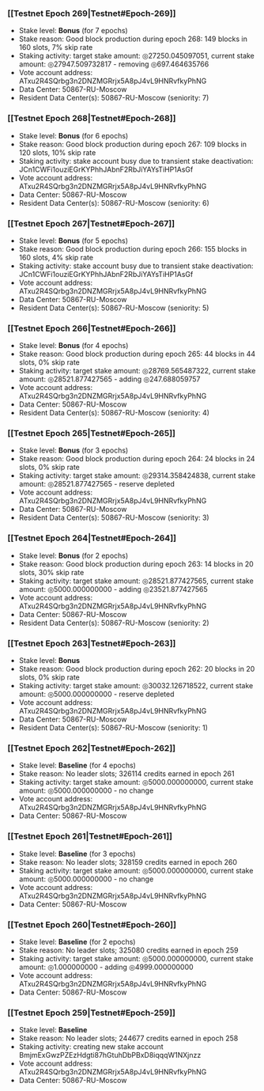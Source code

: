 ### [[Testnet Epoch 269|Testnet#Epoch-269]]
* Stake level: **Bonus** (for 7 epochs)
* Stake reason: Good block production during epoch 268: 149 blocks in 160 slots, 7% skip rate
* Staking activity: target stake amount: ◎27250.045097051, current stake amount: ◎27947.509732817 - removing ◎697.464635766
* Vote account address: ATxu2R4SQrbg3n2DNZMGRrjx5A8pJ4vL9HNRvfkyPhNG
* Data Center: 50867-RU-Moscow
* Resident Data Center(s): 50867-RU-Moscow (seniority: 7)
### [[Testnet Epoch 268|Testnet#Epoch-268]]
* Stake level: **Bonus** (for 6 epochs)
* Stake reason: Good block production during epoch 267: 109 blocks in 120 slots, 10% skip rate
* Staking activity: stake account busy due to transient stake deactivation: JCn1CWFi1ouziEGrKYPhhJAbnF2RbJiYAYsTiHP1AsGf
* Vote account address: ATxu2R4SQrbg3n2DNZMGRrjx5A8pJ4vL9HNRvfkyPhNG
* Data Center: 50867-RU-Moscow
* Resident Data Center(s): 50867-RU-Moscow (seniority: 6)
### [[Testnet Epoch 267|Testnet#Epoch-267]]
* Stake level: **Bonus** (for 5 epochs)
* Stake reason: Good block production during epoch 266: 155 blocks in 160 slots, 4% skip rate
* Staking activity: stake account busy due to transient stake deactivation: JCn1CWFi1ouziEGrKYPhhJAbnF2RbJiYAYsTiHP1AsGf
* Vote account address: ATxu2R4SQrbg3n2DNZMGRrjx5A8pJ4vL9HNRvfkyPhNG
* Data Center: 50867-RU-Moscow
* Resident Data Center(s): 50867-RU-Moscow (seniority: 5)
### [[Testnet Epoch 266|Testnet#Epoch-266]]
* Stake level: **Bonus** (for 4 epochs)
* Stake reason: Good block production during epoch 265: 44 blocks in 44 slots, 0% skip rate
* Staking activity: target stake amount: ◎28769.565487322, current stake amount: ◎28521.877427565 - adding ◎247.688059757
* Vote account address: ATxu2R4SQrbg3n2DNZMGRrjx5A8pJ4vL9HNRvfkyPhNG
* Data Center: 50867-RU-Moscow
* Resident Data Center(s): 50867-RU-Moscow (seniority: 4)
### [[Testnet Epoch 265|Testnet#Epoch-265]]
* Stake level: **Bonus** (for 3 epochs)
* Stake reason: Good block production during epoch 264: 24 blocks in 24 slots, 0% skip rate
* Staking activity: target stake amount: ◎29314.358424838, current stake amount: ◎28521.877427565 - reserve depleted
* Vote account address: ATxu2R4SQrbg3n2DNZMGRrjx5A8pJ4vL9HNRvfkyPhNG
* Data Center: 50867-RU-Moscow
* Resident Data Center(s): 50867-RU-Moscow (seniority: 3)
### [[Testnet Epoch 264|Testnet#Epoch-264]]
* Stake level: **Bonus** (for 2 epochs)
* Stake reason: Good block production during epoch 263: 14 blocks in 20 slots, 30% skip rate
* Staking activity: target stake amount: ◎28521.877427565, current stake amount: ◎5000.000000000 - adding ◎23521.877427565
* Vote account address: ATxu2R4SQrbg3n2DNZMGRrjx5A8pJ4vL9HNRvfkyPhNG
* Data Center: 50867-RU-Moscow
* Resident Data Center(s): 50867-RU-Moscow (seniority: 2)
### [[Testnet Epoch 263|Testnet#Epoch-263]]
* Stake level: **Bonus**
* Stake reason: Good block production during epoch 262: 20 blocks in 20 slots, 0% skip rate
* Staking activity: target stake amount: ◎30032.126718522, current stake amount: ◎5000.000000000 - reserve depleted
* Vote account address: ATxu2R4SQrbg3n2DNZMGRrjx5A8pJ4vL9HNRvfkyPhNG
* Data Center: 50867-RU-Moscow
* Resident Data Center(s): 50867-RU-Moscow (seniority: 1)
### [[Testnet Epoch 262|Testnet#Epoch-262]]
* Stake level: **Baseline** (for 4 epochs)
* Stake reason: No leader slots; 326114 credits earned in epoch 261
* Staking activity: target stake amount: ◎5000.000000000, current stake amount: ◎5000.000000000 - no change
* Vote account address: ATxu2R4SQrbg3n2DNZMGRrjx5A8pJ4vL9HNRvfkyPhNG
* Data Center: 50867-RU-Moscow
### [[Testnet Epoch 261|Testnet#Epoch-261]]
* Stake level: **Baseline** (for 3 epochs)
* Stake reason: No leader slots; 328159 credits earned in epoch 260
* Staking activity: target stake amount: ◎5000.000000000, current stake amount: ◎5000.000000000 - no change
* Vote account address: ATxu2R4SQrbg3n2DNZMGRrjx5A8pJ4vL9HNRvfkyPhNG
* Data Center: 50867-RU-Moscow
### [[Testnet Epoch 260|Testnet#Epoch-260]]
* Stake level: **Baseline** (for 2 epochs)
* Stake reason: No leader slots; 325080 credits earned in epoch 259
* Staking activity: target stake amount: ◎5000.000000000, current stake amount: ◎1.000000000 - adding ◎4999.000000000
* Vote account address: ATxu2R4SQrbg3n2DNZMGRrjx5A8pJ4vL9HNRvfkyPhNG
* Data Center: 50867-RU-Moscow
### [[Testnet Epoch 259|Testnet#Epoch-259]]
* Stake level: **Baseline**
* Stake reason: No leader slots; 244677 credits earned in epoch 258
* Staking activity: creating new stake account BmjmExGwzPZEzHdgti87hGtuhDbPBxD8iqqqW1NXjnzz
* Vote account address: ATxu2R4SQrbg3n2DNZMGRrjx5A8pJ4vL9HNRvfkyPhNG
* Data Center: 50867-RU-Moscow